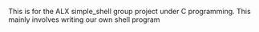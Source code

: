 This is for the ALX simple_shell group project under C programming. This mainly involves writing our own shell program
